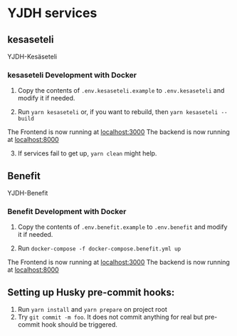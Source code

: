 # YJDH services

## kesaseteli

YJDH-Kesäseteli

### kesaseteli Development with Docker

1. Copy the contents of `.env.kesaseteli.example` to `.env.kesaseteli` and modify it if needed.

2. Run `yarn kesaseteli` or, if you want to rebuild, then `yarn kesaseteli --build`

The Frontend is now running at [localhost:3000](https://localhost:3000)
The backend is now running at [localhost:8000](https://localhost:8000)

3. If services fail to get up, `yarn clean` might help.

## Benefit

YJDH-Benefit

### Benefit Development with Docker

1. Copy the contents of `.env.benefit.example` to `.env.benefit` and modify it if needed.

2. Run `docker-compose -f docker-compose.benefit.yml up`

The Frontend is now running at [localhost:3000](http://localhost:3000)
The backend is now running at [localhost:8000](http://localhost:8000)

## Setting up Husky pre-commit hooks:

1. Run `yarn install` and `yarn prepare` on project root
2. Try `git commit -m foo`. It does not commit anything for real but pre-commit hook should be triggered.
